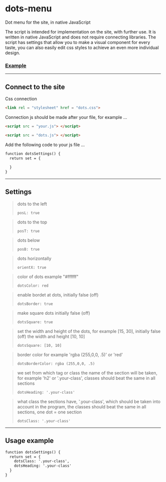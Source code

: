 # dots-menu
Dot menu for the site, in native JavaScript

The script is intended for implementation on the site, with further use.
It is written in native JavaScript and does not require connecting libraries.
The script has settings that allow you to make a visual component for every taste, you can also easily edit css styles to achieve an even more individual design.

### [Example](http://dots-menu.surge.sh/)

<hr>

<h2>Connect to the site</h2>

Css connection
```html
<link rel = "stylesheet" href = "dots.css">
```

Connection js should be made after your file, for example ...

```html
<script src = "your.js"> </script>
```
```html
<script src = "dots.js"> </script>
```
Add the following code to your js file ...
```html
function dotsSettings() {
  return set = {
    
  }
}
```
<hr>

<h2>Settings</h2>

>dots to the left
>
>`posL: true`

>dots to the top
>
>`posT: true`

>dots below
>
>`posB: true`

>dots horizontally
>
>`orientX: true`

>color of dots example "#ffffff"
>
>`dotsColor: red`

>enable bordet at dots, initially false (off)
>
>`dotsBorder: true`

>make square dots initially false (off)
>
>`dotsSquare: true`

>set the width and height of the dots, for example [15, 30], initially false (off) the width and height [10, 10]
>
>`dotsSquare: [10, 10]`

>border color for example 'rgba (255,0,0, .5)' or 'red'
>
>`dotsBorderColor: rgba (255,0,0, .5)`

>we set from which tag or class the name of the section will be taken, for example 'h2' or '.your-class', classes should beat the same in all sections
>
>`dotsHeading: '.your-class'`

>what class the sections have, '.your-class', which should be taken into account in the program, the classes should beat the same in all sections, one dot = one section
>
>`dotsClass: '.your-class'`

<hr>

<h2>Usage example</h2>

```html
function dotsSettings() {
  return set = {
    dotsClass: '.your-class',
    dotsHeading: '.your-class'
  }
}
```
